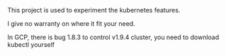 This project is used to experiment the kubernetes features.  

I give no warranty on where it fit your need.

In GCP, there is bug 1.8.3 to control v1.9.4 cluster, you need to download kubectl yourself

